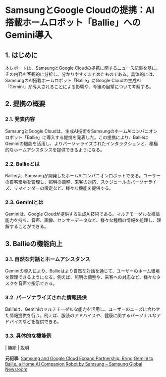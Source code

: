 # SamsungとGoogle Cloudの提携：AI搭載ホームロボット「Ballie」へのGemini導入

## 1. はじめに

本レポートは、SamsungとGoogle Cloudの提携に関するニュース記事を基に、その内容を客観的に分析し、分かりやすくまとめたものである。具体的には、SamsungのAI搭載ホームロボット「Ballie」にGoogle Cloudの生成AI「Gemini」が導入されることによる影響や、今後の展望について考察する。

## 2. 提携の概要

### 2.1. 発表内容

SamsungとGoogle Cloudは、生成AI技術をSamsungのホームAIコンパニオンロボット「Ballie」に導入する提携を発表した。この提携により、BallieはGeminiの機能を活用し、よりパーソナライズされたインタラクションと、積極的なホームアシスタンスを提供できるようになる。

### 2.2. Ballieとは

Ballieは、Samsungが開発したホームAIコンパニオンロボットである。ユーザーの自宅環境を管理し、照明の調整、来客の対応、スケジュールのパーソナライズ、リマインダーの設定など、様々な機能を提供する。

### 2.3. Geminiとは

Geminiは、Google Cloudが提供する生成AI技術である。マルチモーダルな推論能力を持ち、音声、画像、センサーデータなど、様々な種類の情報を処理し、理解することができる。

## 3. Ballieの機能向上

### 3.1. 自然な対話とホームアシスタンス

Geminiの導入により、Ballieはより自然な対話を通じて、ユーザーのホーム環境を管理できるようになる。例えば、照明の調整や、来客への対応など、様々なタスクを音声で指示できる。

### 3.2. パーソナライズされた情報提供

Ballieは、Geminiのマルチモーダルな能力を活用し、ユーザーのニーズに合わせた情報提供を行う。例えば、服装のアドバイスや、健康に関するパーソナルなアドバイスなどを提供できる。

### 3.3. 具体的な機能例

| 機能 | 説明 

**元記事:** [Samsung and Google Cloud Expand Partnership, Bring Gemini to Ballie, a Home AI Companion Robot by Samsung – Samsung Global Newsroom](https://news.samsung.com/global/samsung-and-google-cloud-expand-partnership-bring-gemini-to-ballie-a-home-ai-companion-robot)